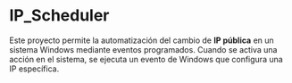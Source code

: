 # IP_Scheduler
Este proyecto permite la automatización del cambio de **IP pública** en un sistema Windows mediante eventos programados. Cuando se activa una acción en el sistema, se ejecuta un evento de Windows que configura una IP específica.
